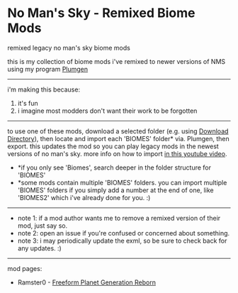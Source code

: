 # No Man's Sky - Remixed Biome Mods
remixed legacy no man's sky biome mods

this is my collection of biome mods i've remixed to newer versions of NMS using my program [Plumgen](https://github.com/SunnySummit/PLUMGEN)

---

i'm making this because:
1. it's fun
2. i imagine most modders don't want their work to be forgotten

---

to use one of these mods, download a selected folder (e.g. using [Download Directory](https://download-directory.github.io/)), then locate and import each 'BIOMES' folder* via. Plumgen, then export. this updates the mod so you can play legacy mods in the newest versions of no man's sky. more info on how to import [in this youtube video](https://youtu.be/zzaeyRAobOQ?t=450).

- *if you only see 'Biomes', search deeper in the folder structure for 'BIOMES'
- *some mods contain multiple 'BIOMES' folders. you can import multiple 'BIOMES' folders if you simply add a number at the end of one, like 'BIOMES2' which i've already done for you. :)

---

- note 1: if a mod author wants me to remove a remixed version of their mod, just say so.
- note 2: open an issue if you're confused or concerned about something.
- note 3: i may periodically update the exml, so be sure to check back for any updates. :)

---

mod pages:

- Ramster0 - [Freeform Planet Generation Reborn](https://www.nexusmods.com/nomanssky/mods/2797)

